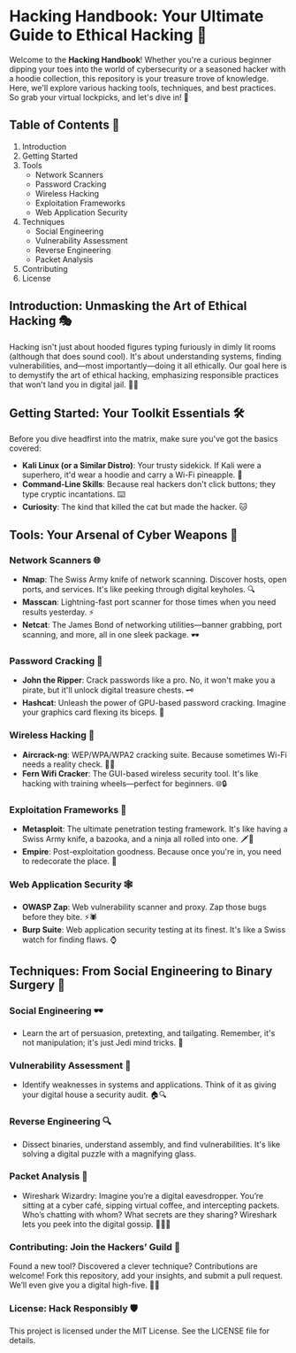 # Hacking Handbook: Your Ultimate Guide to Ethical Hacking 👾

Welcome to the **Hacking Handbook**! Whether you're a curious beginner dipping your toes into the world of cybersecurity or a seasoned hacker with a hoodie collection, this repository is your treasure trove of knowledge. Here, we'll explore various hacking tools, techniques, and best practices. So grab your virtual lockpicks, and let's dive in! 🚀

## Table of Contents 📜

1. Introduction
2. Getting Started
3. Tools
    - Network Scanners
    - Password Cracking
    - Wireless Hacking
    - Exploitation Frameworks
    - Web Application Security
4. Techniques
    - Social Engineering
    - Vulnerability Assessment
    - Reverse Engineering
    - Packet Analysis
5. Contributing
6. License

## Introduction: Unmasking the Art of Ethical Hacking 🎭

Hacking isn't just about hooded figures typing furiously in dimly lit rooms (although that does sound cool). It's about understanding systems, finding vulnerabilities, and—most importantly—doing it all ethically. Our goal here is to demystify the art of ethical hacking, emphasizing responsible practices that won't land you in digital jail. 🕵️‍♂️

## Getting Started: Your Toolkit Essentials 🛠️

Before you dive headfirst into the matrix, make sure you've got the basics covered:

- **Kali Linux (or a Similar Distro)**: Your trusty sidekick. If Kali were a superhero, it'd wear a hoodie and carry a Wi-Fi pineapple. 🍍
- **Command-Line Skills**: Because real hackers don't click buttons; they type cryptic incantations. ⌨️
- **Curiosity**: The kind that killed the cat but made the hacker. 🐱

## Tools: Your Arsenal of Cyber Weapons 🔫

### Network Scanners 🌐

- **Nmap**: The Swiss Army knife of network scanning. Discover hosts, open ports, and services. It's like peeking through digital keyholes. 🔍
- **Masscan**: Lightning-fast port scanner for those times when you need results yesterday. ⚡
- **Netcat**: The James Bond of networking utilities—banner grabbing, port scanning, and more, all in one sleek package. 🕶️

### Password Cracking 🔐

- **John the Ripper**: Crack passwords like a pro. No, it won't make you a pirate, but it'll unlock digital treasure chests. 🗝️
- **Hashcat**: Unleash the power of GPU-based password cracking. Imagine your graphics card flexing its biceps. 💪

### Wireless Hacking 📶

- **Aircrack-ng**: WEP/WPA/WPA2 cracking suite. Because sometimes Wi-Fi needs a reality check. 🚫🔐
- **Fern Wifi Cracker**: The GUI-based wireless security tool. It's like hacking with training wheels—perfect for beginners. 🌐🔒

### Exploitation Frameworks 🌟

- **Metasploit**: The ultimate penetration testing framework. It's like having a Swiss Army knife, a bazooka, and a ninja all rolled into one. 🗡️🚀
- **Empire**: Post-exploitation goodness. Because once you're in, you need to redecorate the place. 🏰

### Web Application Security 🕸️

- **OWASP Zap**: Web vulnerability scanner and proxy. Zap those bugs before they bite. ⚡🕷️
- **Burp Suite**: Web application security testing at its finest. It's like a Swiss watch for finding flaws. ⌚

## Techniques: From Social Engineering to Binary Surgery 🧠

### Social Engineering 🕶️

- Learn the art of persuasion, pretexting, and tailgating. Remember, it's not manipulation; it's just Jedi mind tricks. 🤝

### Vulnerability Assessment 🎯

- Identify weaknesses in systems and applications. Think of it as giving your digital house a security audit. 🏠🔍

### Reverse Engineering 🔍

- Dissect binaries, understand assembly, and find vulnerabilities. It's like solving a digital puzzle with a magnifying glass.
### Packet Analysis 📡
- Wireshark Wizardry: Imagine you’re a digital eavesdropper. You’re sitting at a cyber café, sipping virtual coffee, and intercepting packets. Who’s chatting with whom? What secrets are they sharing? Wireshark lets you peek into the digital gossip. 🕵️‍♀️📶
### Contributing: Join the Hackers’ Guild 🤝
Found a new tool? Discovered a clever technique? Contributions are welcome! Fork this repository, add your insights, and submit a pull request. We’ll even give you a digital high-five. 🙌👾
### License: Hack Responsibly 🛡️
This project is licensed under the MIT License. See the LICENSE file for details.
